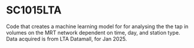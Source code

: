 # SC1015LTA
Code that creates a machine learning model for for analysing the the tap in volumes on the MRT network dependent on time, day, and station type. Data acquired is from LTA Datamall, for Jan 2025.
